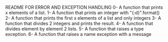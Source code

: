 README FOR ERROR AND EXCEPTION HANDLING
0- A function that prints x elements of a list.
1- A function that prints an integer with "{:d}".format()
2- A function that prints the first x elements of a list and only integers
3- A function that divides 2 integers and prints the result.
4- A function that divides element by element 2 lists.
5- A function that raises a type exception.
6- A function that raises a name exception with a message
